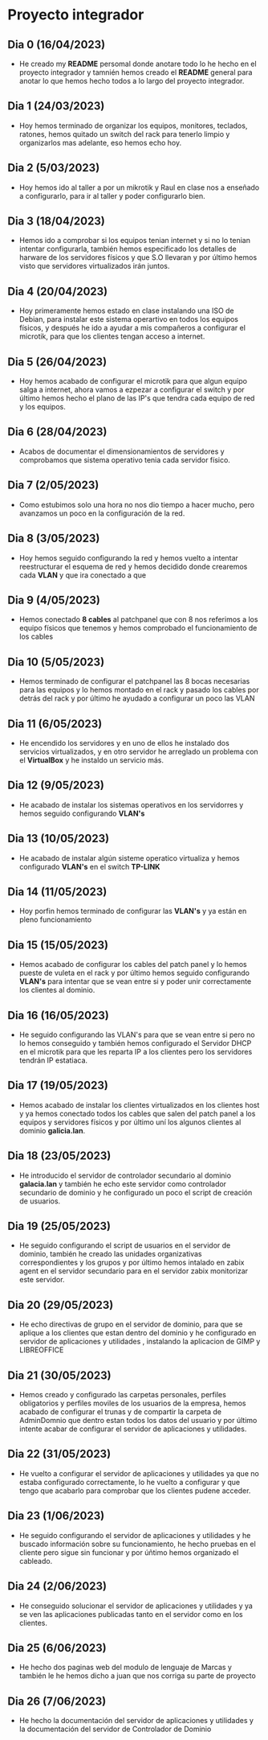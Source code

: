 # Proyecto integrador

## Dia 0  (16/04/2023)

- He creado my **README** persomal donde anotare todo lo he hecho en el proyecto integrador y tamnién hemos creado el **README** general para anotar lo que hemos hecho todos a lo largo del proyecto integrador.

## Dia 1  (24/03/2023)

- Hoy hemos terminado de organizar los equipos, monitores, teclados, ratones, hemos quitado un switch del rack para tenerlo limpio y organizarlos mas adelante, eso hemos echo hoy.


## Dia 2  (5/03/2023)

- Hoy hemos ido al taller a por un mikrotik y Raul en clase nos a enseñado a configurarlo, para ir al taller y poder configurarlo bien.


## Dia 3  (18/04/2023)

 - Hemos ido a comprobar si los equipos tenian internet y si no lo tenian intentar configurarla, también hemos especificado los detalles de harware de los servidores físicos y que S.O llevaran y por         último hemos visto que servidores virtualizados irán juntos.


## Dia 4 (20/04/2023)

 - Hoy primeramente hemos estado en clase instalando una ISO de Debian, para instalar este sistema operartivo en todos los equipos físicos, y después he ido a ayudar a mis compañeros a configurar el         microtik, para que los clientes tengan acceso a internet.


## Dia 5 (26/04/2023)

- Hoy hemos acabado de configurar el microtik para que algun equipo salga a internet, ahora vamos a ezpezar a configurar el switch y por último hemos hecho el plano de las IP's que tendra cada equipo de   red y los equipos.


## Dia 6 (28/04/2023)

- Acabos de documentar el dimensionamientos de servidores y comprobamos que sistema operativo tenia cada servidor físico.


## Dia 7 (2/05/2023)

- Como estubimos solo una hora no nos dio tiempo a hacer mucho, pero avanzamos un poco en la configuración de la red.


## Dia 8 (3/05/2023)

- Hoy hemos seguido configurando la red y hemos vuelto a intentar reestructurar el esquema de red y hemos decidido donde crearemos cada **VLAN** y que ira conectado a que


## Dia 9 (4/05/2023)

- Hemos conectado **8 cables** al patchpanel que con 8 nos referimos a los equipo físicos que tenemos y hemos comprobado el funcionamiento de los cables


## Dia 10 (5/05/2023)

- Hemos terminado de configurar el patchpanel las 8 bocas necesarias para las equipos y lo hemos montado en el rack y pasado los cables por detrás del rack y por último he ayudado a configurar un poco     las VLAN


## Dia 11 (6/05/2023)

- He encendido los servidores y en uno de ellos he instalado dos servicios virtualizados, y en otro servidor he arreglado un problema con el **VirtualBox** y he instaldo un servicio más.


## Dia 12 (9/05/2023)

- He acabado de instalar los sistemas operativos en los servidorres y hemos seguido configurando **VLAN's**


## Dia 13 (10/05/2023)

- He acabado de instalar algún sisteme operatico virtualiza y hemos configurado **VLAN's** en el switch **TP-LINK**


## Dia 14 (11/05/2023)

- Hoy porfin hemos terminado de configurar las **VLAN's** y ya están en pleno funcionamiento


## Dia 15 (15/05/2023)

- Hemos acabado de configurar los cables del patch panel y lo hemos pueste de vuleta en el rack y por último hemos seguido configurando **VLAN's** para intentar que se vean entre si y poder unir           correctamente los clientes al dominio.


## Dia 16 (16/05/2023)

- He seguido configurando las VLAN's para que se vean entre si pero no lo hemos conseguido y también hemos configurado el Servidor DHCP en el microtik para que les reparta IP a los clientes pero los       servidores tendrán IP estatiaca.


## Dia 17 (19/05/2023)

- Hemos acabado de instalar los clientes virtualizados en los clientes host y ya hemos conectado todos los cables que salen del patch panel a los equipos y servidores físicos y por último uní los algunos   clientes al dominio **galicia.lan**.


## Dia 18 (23/05/2023)

- He introducido el servidor de controlador secundario al dominio **galacia.lan** y también he echo este servidor como controlador secundario de dominio y he configurado un poco el script de creación de   usuarios.


## Dia 19 (25/05/2023)

- He seguido configurando el script de usuarios en el servidor de  dominio, también he creado las unidades organizativas correspondientes y los grupos y por último hemos intalado en zabix agent en el     servidor secundario para en el servidor zabix monitorizar este servidor.


## Dia 20 (29/05/2023)

- He echo directivas de grupo en el servidor de dominio, para que se aplique a los clientes que estan dentro del dominio y he configurado en servidor de aplicaciones y utilidades , instalando la           aplicacion de GIMP y LIBREOFFICE


## Dia 21 (30/05/2023)

- Hemos creado y configurado las carpetas personales, perfiles obligatorios y perfiles moviles de los usuarios de la empresa, hemos acabado de configurar el trunas y de compartir la carpeta de             AdminDomnio que dentro estan todos los datos del usuario y por último intente acabar de configurar el servidor de aplicaciones y utilidades.


## Dia 22 (31/05/2023)

- He vuelto a configurar el servidor de aplicaciones y utilidades ya que no estaba configurado correctamente, lo he vuelto a configurar y que tengo que acabarlo para comprobar que los clientes pudene     acceder.


## Dia 23 (1/06/2023)

- He seguido configurando el servidor de aplicaciones y utilidades y he buscado información sobre su funcionamiento, he hecho pruebas en el cliente pero sigue sin funcionar y por úñtimo hemos organizado   el cableado.


## Dia 24 (2/06/2023)

- He conseguido solucionar el servidor de aplicaciones y utilidades y ya se ven las aplicaciones publicadas tanto en el         servidor como en los clientes.


## Dia 25 (6/06/2023)

- He hecho dos paginas web del modulo de lenguaje de Marcas y también le he hemos dicho a juan que nos corriga su parte de     proyecto


## Dia 26 (7/06/2023)

- He hecho la documentación del servidor de aplicaciones y utilidades y la documentación del servidor de Controlador de         Dominio




